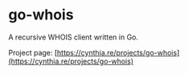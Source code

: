 # go-whois
A recursive WHOIS client written in Go.

Project page: [https://cynthia.re/projects/go-whois](https://cynthia.re/projects/go-whois)